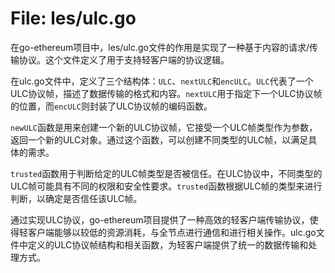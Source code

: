 # File: les/ulc.go

在go-ethereum项目中，les/ulc.go文件的作用是实现了一种基于内容的请求/传输协议。这个文件定义了用于支持轻客户端的协议逻辑。

在ulc.go文件中，定义了三个结构体：`ULC`、`nextULC`和`encULC`。`ULC`代表了一个ULC协议帧，描述了数据传输的格式和内容。`nextULC`用于指定下一个ULC协议帧的位置，而`encULC`则封装了ULC协议帧的编码函数。

`newULC`函数是用来创建一个新的ULC协议帧，它接受一个ULC帧类型作为参数，返回一个新的ULC对象。通过这个函数，可以创建不同类型的ULC帧，以满足具体的需求。

`trusted`函数用于判断给定的ULC帧类型是否被信任。在ULC协议中，不同类型的ULC帧可能具有不同的权限和安全性要求。`trusted`函数根据ULC帧的类型来进行判断，以确定是否信任该ULC帧。

通过实现ULC协议，go-ethereum项目提供了一种高效的轻客户端传输协议，使得轻客户端能够以较低的资源消耗，与全节点进行通信和进行相关操作。ulc.go文件中定义的ULC协议帧结构和相关函数，为轻客户端提供了统一的数据传输和处理方式。

